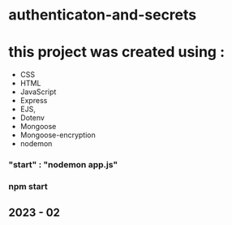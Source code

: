# authenticaton-and-secrets

# this project was created using :
  - CSS
  - HTML
  - JavaScript
  - Express
  - EJS,
  - Dotenv
  - Mongoose
  - Mongoose-encryption
  - nodemon

### "start" : "nodemon app.js"
### npm start
  
  
  ## 2023 - 02
